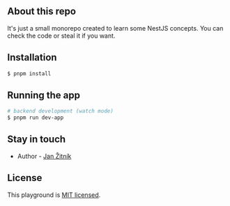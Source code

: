 ## About this repo

It's just a small monorepo created to learn some NestJS concepts. You can check the code or steal it if you want.

## Installation

```bash
$ pnpm install
```

## Running the app

```bash
# backend development (watch mode)
$ pnpm run dev-app
```

## Stay in touch

- Author - [Jan Žitník](https://janzitnik.com)

## License

This playground is [MIT licensed](LICENSE).
